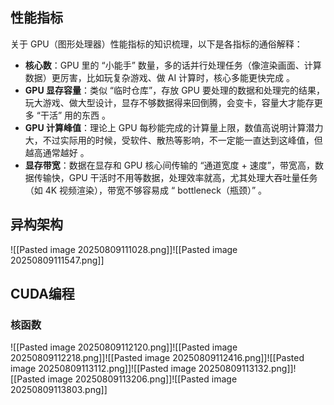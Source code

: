 
## 性能指标
关于 GPU（图形处理器）性能指标的知识梳理，以下是各指标的通俗解释：
- **核心数**：GPU 里的 “小能手” 数量，多的话并行处理任务（像渲染画面、计算数据）更厉害，比如玩复杂游戏、做 AI 计算时，核心多能更快完成 。
- **GPU 显存容量**：类似 “临时仓库”，存放 GPU 要处理的数据和处理完的结果，玩大游戏、做大型设计，显存不够数据得来回倒腾，会变卡，容量大才能存更多 “干活” 用的东西 。
- **GPU 计算峰值**：理论上 GPU 每秒能完成的计算量上限，数值高说明计算潜力大，不过实际用的时候，受软件、散热等影响，不一定能一直达到这峰值，但越高通常越好 。
- **显存带宽**：数据在显存和 GPU 核心间传输的 “通道宽度 + 速度”，带宽高，数据传输快，GPU 干活时不用等数据，处理效率就高，尤其处理大吞吐量任务（如 4K 视频渲染），带宽不够容易成 “ bottleneck（瓶颈）” 。
## 异构架构
![[Pasted image 20250809111028.png]]![[Pasted image 20250809111547.png]]
## CUDA编程

### 核函数
![[Pasted image 20250809112120.png]]![[Pasted image 20250809112218.png]]![[Pasted image 20250809112416.png]]![[Pasted image 20250809113112.png]]![[Pasted image 20250809113132.png]]![[Pasted image 20250809113206.png]]![[Pasted image 20250809113803.png]]